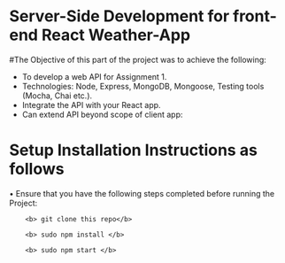 # Server-Side Development for front-end React Weather-App
#The Objective of this part of the project was to achieve the following:

  - To develop a web API for Assignment 1.
  - Technologies: Node, Express, MongoDB, Mongoose, Testing tools (Mocha, Chai etc.).
  - Integrate the API with your React app.
  - Can extend API beyond scope of client app:


# Setup Installation Instructions as follows
  • Ensure that you have the following steps completed before running the Project: 
   
        <b> git clone this repo</b>
   
        <b> sudo npm install </b>
       
        <b> sudo npm start </b>
          
